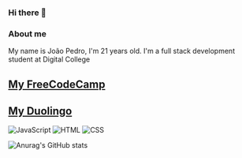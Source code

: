 ### Hi there 👋

### About me 
My name is João Pedro, I'm 21 years old. I'm a full stack development student at Digital College

[My FreeCodeCamp](https://www.freecodecamp.org/JoaoPedroCunha)
---
[My Duolingo](https://www.duolingo.com/profile/Albafics)
-----------------------------------------
![JavaScript](https://img.icons8.com/color/96/000000/javascript.png) 
![HTML](https://img.icons8.com/color/96/000000/html-5.png)
![CSS](https://img.icons8.com/color/96/000000/css3.png)

![Anurag's GitHub stats](https://github-readme-stats.vercel.app/api?username=JoaoPedroCunha&show_icons=true&theme=tokyonight)

<!--
**jp85dev/jp85dev** is a ✨ _special_ ✨ repository because its `README.md` (this file) appears on your GitHub profile.

Here are some ideas to get you started:

- 🔭 I’m currently working on ...
- 🌱 I’m currently learning ...
- 👯 I’m looking to collaborate on ...
- 🤔 I’m looking for help with ...
- 💬 Ask me about ...
- 📫 How to reach me: ...
- 😄 Pronouns: ...
- ⚡ Fun fact: ...
-->
